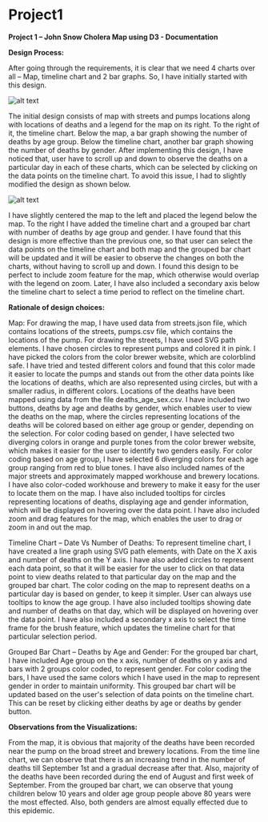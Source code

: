 # Project1
 
 **Project 1 – John Snow Cholera Map using D3 - Documentation**

**Design Process:**

After going through the requirements, it is clear that we need 4 charts over all – Map, timeline chart and 2 bar graphs. So, I have initially started with this design.

![alt text](https://github.com/SindhuMadi/Project1/blob/main/copy1.png)

The initial design consists of map with streets and pumps locations along with locations of deaths and a legend for the map on its right. To the right of it, the timeline chart. Below the map, a bar graph showing the number of deaths by age group. Below the timeline chart, another bar graph showing the number of deaths by gender. After implementing this design, I have noticed that, user have to scroll up and down to observe the deaths on a particular day in each of these charts, which can be selected by clicking on the data points on the timeline chart. To avoid this issue, I had to slightly modified the design as shown below.

![alt text](https://github.com/SindhuMadi/Project1/blob/main/copy2.png)

I have slightly centered the map to the left and placed the legend below the map. To the right I have added the timeline chart and a grouped bar chart with number of deaths by age group and gender. I have found that this design is more effective than the previous one, so that user can select the data points on the timeline chart and both map and the grouped bar chart will be updated and it will be easier to observe the changes on both the charts, without having to scroll up and down. I found this design to be perfect to include zoom feature for the map, which otherwise would overlap with the legend on zoom. Later, I have also included a secondary axis below the timeline chart to select a time period to reflect on the timeline chart.

**Rationale of design choices:**

Map: For drawing the map, I have used data from streets.json file, which contains locations of the streets, pumps.csv file, which contains the locations of the pump. For drawing the streets, I have used SVG path elements. I have chosen circles to represent pumps and colored it in pink. I have picked the colors from the color brewer website, which are colorblind safe. I have tried and tested different colors and found that this color made it easier to locate the pumps and stands out from the other data points like the locations of deaths, which are also represented using circles, but with a smaller radius, in different colors. Locations of the deaths have been mapped using data from the file deaths\_age\_sex.csv. I have included two buttons, deaths by age and deaths by gender, which enables user to view the deaths on the map, where the circles representing locations of the deaths will be colored based on either age group or gender, depending on the selection. For color coding based on gender, I have selected two diverging colors in orange and purple tones from the color brewer website, which makes it easier for the user to identify two genders easily. For color coding based on age group, I have selected 6 diverging colors for each age group ranging from red to blue tones. I have also included names of the major streets and approximately mapped workhouse and brewery locations. I have also color-coded workhouse and brewery to make it easy for the user to locate them on the map. I have also included tooltips for circles representing locations of deaths, displaying age and gender information, which will be displayed on hovering over the data point. I have also included zoom and drag features for the map, which enables the user to drag or zoom in and out the map.

Timeline Chart – Date Vs Number of Deaths: To represent timeline chart, I have created a line graph using SVG path elements, with Date on the X axis and number of deaths on the Y axis. I have also added circles to represent each data point, so that it will be easier for the user to click on that data point to view deaths related to that particular day on the map and the grouped bar chart. The color coding on the map to represent deaths on a particular day is based on gender, to keep it simpler. User can always use tooltips to know the age group. I have also included tooltips showing date and number of deaths on that day, which will be displayed on hovering over the data point. I have also included a secondary x axis to select the time frame for the brush feature, which updates the timeline chart for that particular selection period.

Grouped Bar Chart – Deaths by Age and Gender: For the grouped bar chart, I have included Age group on the x axis, number of deaths on y axis and bars with 2 groups color coded, to represent gender. For color coding the bars, I have used the same colors which I have used in the map to represent gender in order to maintain uniformity. This grouped bar chart will be updated based on the user&#39;s selection of data points on the timeline chart. This can be reset by clicking either deaths by age or deaths by gender button.

**Observations from the Visualizations:**

From the map, it is obvious that majority of the deaths have been recorded near the pump on the broad street and brewery locations. From the time line chart, we can observe that there is an increasing trend in the number of deaths till September 1st and a gradual decrease after that. Also, majority of the deaths have been recorded during the end of August and first week of September. From the grouped bar chart, we can observe that young children below 10 years and older age group people above 80 years were the most effected. Also, both genders are almost equally effected due to this epidemic.

